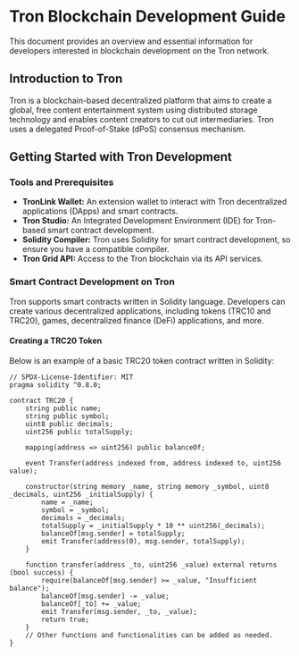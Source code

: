 # Tron Blockchain Development Guide

This document provides an overview and essential information for developers interested in blockchain development on the Tron network.

## Introduction to Tron

Tron is a blockchain-based decentralized platform that aims to create a global, free content entertainment system using distributed storage technology and enables content creators to cut out intermediaries. Tron uses a delegated Proof-of-Stake (dPoS) consensus mechanism.

## Getting Started with Tron Development

### Tools and Prerequisites

- **TronLink Wallet:** An extension wallet to interact with Tron decentralized applications (DApps) and smart contracts.
- **Tron Studio:** An Integrated Development Environment (IDE) for Tron-based smart contract development.
- **Solidity Compiler:** Tron uses Solidity for smart contract development, so ensure you have a compatible compiler.
- **Tron Grid API:** Access to the Tron blockchain via its API services.

### Smart Contract Development on Tron

Tron supports smart contracts written in Solidity language. Developers can create various decentralized applications, including tokens (TRC10 and TRC20), games, decentralized finance (DeFi) applications, and more.

#### Creating a TRC20 Token

Below is an example of a basic TRC20 token contract written in Solidity:

```solidity
// SPDX-License-Identifier: MIT
pragma solidity ^0.8.0;

contract TRC20 {
    string public name;
    string public symbol;
    uint8 public decimals;
    uint256 public totalSupply;

    mapping(address => uint256) public balanceOf;

    event Transfer(address indexed from, address indexed to, uint256 value);

    constructor(string memory _name, string memory _symbol, uint8 _decimals, uint256 _initialSupply) {
        name = _name;
        symbol = _symbol;
        decimals = _decimals;
        totalSupply = _initialSupply * 10 ** uint256(_decimals);
        balanceOf[msg.sender] = totalSupply;
        emit Transfer(address(0), msg.sender, totalSupply);
    }

    function transfer(address _to, uint256 _value) external returns (bool success) {
        require(balanceOf[msg.sender] >= _value, "Insufficient balance");
        balanceOf[msg.sender] -= _value;
        balanceOf[_to] += _value;
        emit Transfer(msg.sender, _to, _value);
        return true;
    }
    // Other functions and functionalities can be added as needed.
}
